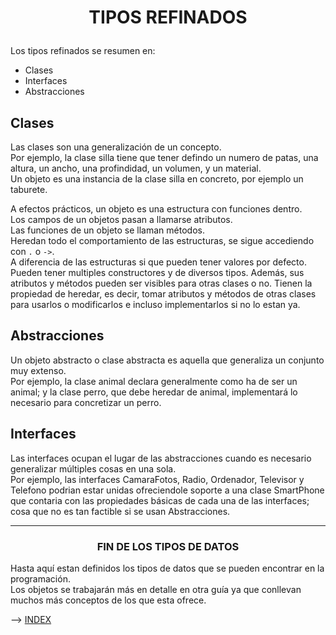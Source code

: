 # <p style="text-align: center;">**TIPOS REFINADOS**</p>

Los tipos refinados se resumen en:
+ Clases
+ Interfaces
+ Abstracciones

## **Clases**

Las clases son una generalización de un concepto.  
Por ejemplo, la clase silla tiene que tener defindo un numero de patas, una altura, un ancho, una profindidad, un volumen, y un material.  
Un objeto es una instancia de la clase silla en concreto, por ejemplo un taburete. 

A efectos prácticos, un objeto es una estructura con funciones dentro.  
Los campos de un objetos pasan a llamarse atributos.  
Las funciones de un objeto se llaman métodos.  
Heredan todo el comportamiento de las estructuras, se sigue accediendo con `.` o `->`.  
A diferencia de las estructuras si que pueden tener valores por defecto.  
Pueden tener multiples constructores y de diversos tipos.
Además, sus atributos y métodos pueden ser visibles para otras clases o no.
Tienen la propiedad de heredar, es decir, tomar atributos y métodos de otras clases para usarlos o modificarlos e incluso implementarlos si no lo estan ya.

## **Abstracciones**

Un objeto abstracto o clase abstracta es aquella que generaliza un conjunto muy extenso.  
Por ejemplo, la clase animal declara generalmente como ha de ser un animal; y la clase perro, que debe heredar de animal, implementará lo necesario para concretizar un perro.

## **Interfaces**

Las interfaces ocupan el lugar de las abstracciones cuando es necesario generalizar múltiples cosas en una sola.  
Por ejemplo, las interfaces CamaraFotos, Radio, Ordenador, Televisor y Telefono podrian estar unidas ofreciendole soporte a una clase SmartPhone que contaria con las propiedades básicas de cada una de las interfaces; cosa que no es tan factible si se usan Abstracciones.

---

### <p style="text-align: center;">**FIN DE LOS TIPOS DE DATOS**</p>

Hasta aquí estan definidos los tipos de datos que se pueden encontrar en la programación.  
Los objetos se trabajarán más en detalle en otra guía ya que conllevan muchos más conceptos de los que esta ofrece.

--> [INDEX](/PAGEMAP.md)